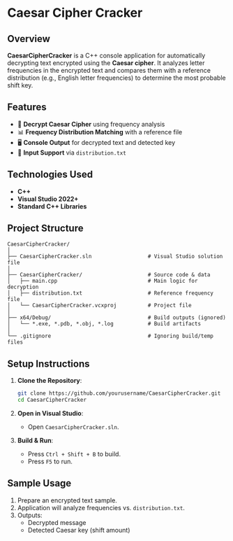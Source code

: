 ﻿# Caesar Cipher Cracker

## Overview

**CaesarCipherCracker** is a C++ console application for automatically decrypting text encrypted using the **Caesar cipher**. It analyzes letter frequencies in the encrypted text and compares them with a reference distribution (e.g., English letter frequencies) to determine the most probable shift key.

## Features

- 🔐 **Decrypt Caesar Cipher** using frequency analysis
- 📊 **Frequency Distribution Matching** with a reference file
- 🖥️ **Console Output** for decrypted text and detected key
- 📄 **Input Support** via `distribution.txt`

## Technologies Used

- **C++**
- **Visual Studio 2022+**
- **Standard C++ Libraries**

## Project Structure

```
CaesarCipherCracker/
│
├── CaesarCipherCracker.sln                  # Visual Studio solution file
│
├── CaesarCipherCracker/                     # Source code & data
│   ├── main.cpp                             # Main logic for decryption
│   ├── distribution.txt                     # Reference frequency file
│   └── CaesarCipherCracker.vcxproj          # Project file
│
├── x64/Debug/                               # Build outputs (ignored)
│   └── *.exe, *.pdb, *.obj, *.log           # Build artifacts
│
└── .gitignore                               # Ignoring build/temp files
```

## Setup Instructions

1. **Clone the Repository**:
   ```bash
   git clone https://github.com/yourusername/CaesarCipherCracker.git
   cd CaesarCipherCracker
   ```

2. **Open in Visual Studio**:
   - Open `CaesarCipherCracker.sln`.

3. **Build & Run**:
   - Press `Ctrl + Shift + B` to build.
   - Press `F5` to run.

## Sample Usage

1. Prepare an encrypted text sample.
2. Application will analyze frequencies vs. `distribution.txt`.
3. Outputs:
   - Decrypted message
   - Detected Caesar key (shift amount)
